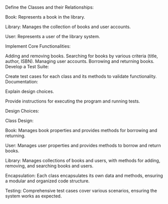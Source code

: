 Define the Classes and their Relationships:

Book: Represents a book in the library.

Library: Manages the collection of books and user accounts.

User: Represents a user of the library system.

Implement Core Functionalities:

Adding and removing books.
Searching for books by various criteria (title, author, ISBN).
Managing user accounts.
Borrowing and returning books.
Develop a Test Suite:

Create test cases for each class and its methods to validate functionality.
Documentation:

Explain design choices.

Provide instructions for executing the program and running tests.

Design Choices:

Class Design:

Book: Manages book properties and provides methods for borrowing and returning.

User: Manages user properties and provides methods to borrow and return books.

Library: Manages collections of books and users, with methods for adding, removing, and searching books and users.

Encapsulation: Each class encapsulates its own data and methods, ensuring a modular and organized code structure.

Testing: Comprehensive test cases cover various scenarios, ensuring the system works as expected.
